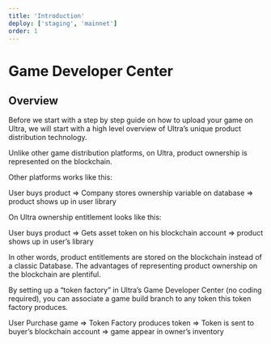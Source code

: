 ```yaml
---
title: 'Introduction'
deploy: ['staging', 'mainnet']
order: 1
---
```


# Game Developer Center

## Overview

Before we start with a step by step guide on how to upload your game on Ultra, we will start with a high level overview of Ultra’s unique product distribution technology.

Unlike other game distribution platforms, on Ultra, product ownership is represented on the blockchain.

Other platforms works like this:

User buys product => Company stores ownership variable on database => product shows up in user library

On Ultra ownership entitlement looks like this:

User buys product => Gets asset token on his blockchain account => product shows up in user’s library

In other words, product entitlements are stored on the blockchain instead of a classic Database. The advantages of representing product ownership on the blockchain are plentiful.

By setting up a “token factory” in Ultra’s Game Developer Center (no coding required), you can associate a game build branch to any token this token factory produces.

User Purchase game => Token Factory produces token => Token is sent to buyer’s blockchain account => game appear in owner’s inventory

